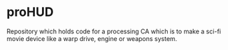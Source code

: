 # proHUD
Repository which holds code for a processing CA which is to make a sci-fi movie device like a warp drive, engine or weapons system.
